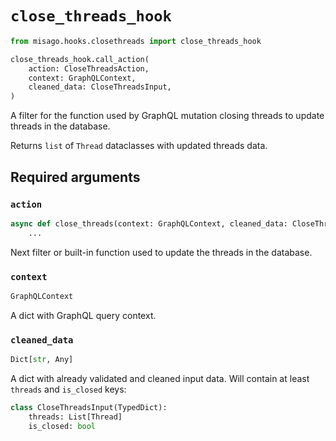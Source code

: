 # `close_threads_hook`

```python
from misago.hooks.closethreads import close_threads_hook

close_threads_hook.call_action(
    action: CloseThreadsAction,
    context: GraphQLContext,
    cleaned_data: CloseThreadsInput,
)
```

A filter for the function used by GraphQL mutation closing threads to update threads in the database.

Returns `list` of `Thread` dataclasses with updated threads data.


## Required arguments

### `action`

```python
async def close_threads(context: GraphQLContext, cleaned_data: CloseThreadsInput) -> List[Thread]:
    ...
```

Next filter or built-in function used to update the threads in the database.


### `context`

```python
GraphQLContext
```

A dict with GraphQL query context.


### `cleaned_data`

```python
Dict[str, Any]
```

A dict with already validated and cleaned input data. Will contain at least `threads` and `is_closed` keys:

```python
class CloseThreadsInput(TypedDict):
    threads: List[Thread]
    is_closed: bool
```